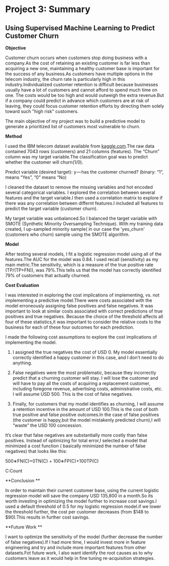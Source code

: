 # Project 3: Summary

## Using Supervised Machine Learning to Predict Customer Churn

**Objective**

Customer churn occurs when customers stop doing business with a company.As the cost of retaining an existing customer is far less than acquiring a new one, maintaining a healthy customer base is important for the success of any business.As customers have multiple options in the telecom industry, the churn rate is particularly high in this industry.Individualized customer retention is difficult because businesses usually have a lot of customers and cannot afford to spend much time on one. The costs would be too high and would outweigh the extra revenue.But if a company could predict in advance which customers are at risk of leaving, they could focus customer retention efforts by directing them solely toward such  "high risk" customers.

The main objective of my project was to build a predictive model to generate a  prioritized list of customers most vulnerable to churn.

**Method**

I used the IBM telecom dataset available from [kaggle.com](https://www.kaggle.com/blastchar/telco-customer-churn).The raw data contained 7043 rows (customers) and 21 columns (features). The “Churn” column was my target variable.The classification goal was to predict whether the customer will churn(1/0).

Predict variable (desired target): y — has the customer churned? (binary: “1”, means “Yes”, “0” means “No)

I cleaned the dataset to remove the missing variables and hot encoded several categorical variables. I explored the  correlation between several features and the target variable.I then used a correlation matrix to explore if there was any correlation between differnt features.I included all features to predict the target variable (customer churn).

My target variable was unbalanced.So I balanced the target variable with SMOTE (Synthetic Minority Oversampling Technique). With my training data created, I up-sampled minority sample( in our case the 'yes_churn' (customers who churn) sample using the SMOTE algorithm. 


**Model**

After testing several models, I fit a logistic regression model using all of the features.The AUC for the model was 0.84. I used recall (sensitivity) as my main metric.The sensitivity, which is a measure of the true positive rate (TP/(TP+FN)), was 79%.This tells us that the model has correctly identified 79% of customers that actually churned.

**Cost Evaluation**

 I was interested in exploring the cost implications of implementing, vs. not implementing a predictive model.There were costs associated with the model erroneously assigning false positives and false negatives. It was important to look at similar costs associated with correct predictions of true positives and true negatives. Because the choice of the threshold affects all four of these statistics,it was important to consider the relative costs to the business for each of these four outcomes for each prediction.

I  made the following cost assumptions to explore the cost implications of implementing the model.

1. I assigned the true negatives the cost of USD 0. My model essentially correctly identified a happy customer in this case, and I don’t need to do anything.

2. False negatives were the most problematic, because they incorrectly predict that a churning customer will stay. I will lose the customer and will have to pay all the costs of acquiring a replacement customer, including foregone revenue, advertising costs, administrative costs, etc. I will assume USD 500. This is the cost of false negatives.

3. Finally, for customers that my model identifies as churning, I will assume a retention incentive in the amount of USD 100.This is the cost of both true positive and false positive outcomes.In the case of false positives (the customer is happy,but the model mistakenly predicted churn),I will “waste” the USD 100 concession.

It’s clear that false negatives are substantially more costly than false positives. Instead of optimizing for total error,I selected a model that minimized a cost function ( basically minimized the number of false negatives)  that looks like this:

500∗FN(C)+0TN(C) + 100∗FP(C)+100TP(C)

C:Count

**Conclusion **

In order to maintain their current customer base, using the current logistic regression model will save the company USD 135,800 in a month.So its worth investing in optimizing the model further to increase cost savings.I used a default threshold of 0.5 for my logistic regression model.if we lower the threshold further, the cost per customer decreases (from $148 to $90).This results in further cost savings.

**Future Work **

I want to optimize the sensitivity of the model (further decrease the number of false negatives).If I had more time, I would invest more in feature engineering and try and include more important features from other datasets.Fot future work, I also want identify the root causes as to why customers leave as it would help in fine tuning re-acquisition strategies.







